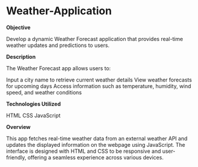 # Weather-Application

**Objective**

Develop a dynamic Weather Forecast application that provides real-time weather updates and predictions to users.

**Description**

The Weather Forecast app allows users to:

Input a city name to retrieve current weather details
View weather forecasts for upcoming days
Access information such as temperature, humidity, wind speed, and weather conditions

**Technologies Utilized**

HTML
CSS
JavaScript

**Overview**

This app fetches real-time weather data from an external weather API and updates the displayed information on the webpage using JavaScript. The interface is designed with HTML and CSS to be responsive and user-friendly, offering a seamless experience across various devices.

